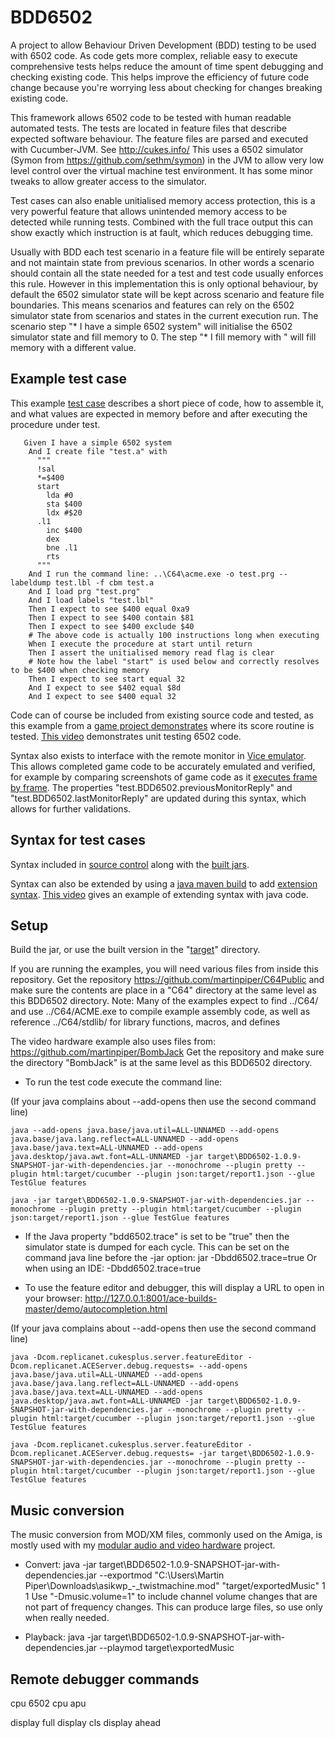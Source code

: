 BDD6502
=======

A project to allow Behaviour Driven Development (BDD) testing to be used with 6502 code. As code gets more complex, reliable easy to execute comprehensive tests helps reduce the amount of time spent debugging and checking existing code. This helps improve the efficiency of future code change because you're worrying less about checking for changes breaking existing code. 

This framework allows 6502 code to be tested with human readable automated tests.
The tests are located in feature files that describe expected software behaviour.
The feature files are parsed and executed with Cucumber-JVM. See http://cukes.info/
This uses a 6502 simulator (Symon from https://github.com/sethm/symon) in the JVM to allow very low level control over the virtual machine test environment.
It has some minor tweaks to allow greater access to the simulator.

Test cases can also enable unitialised memory access protection, this is a very powerful feature that allows unintended memory access to be detected while running tests. Combined with the full trace output this can show exactly which instruction is at fault, which reduces debugging time.

Usually with BDD each test scenario in a feature file will be entirely separate and not maintain state from previous scenarios.
In other words a scenario should contain all the state needed for a test and test code usually enforces this rule. However in this implementation this is only optional behaviour, by default the 6502 simulator state will be kept across scenario and feature file boundaries. This means scenarios and features can rely on the 6502 simulator state from scenarios and states in the current execution run.
The scenario step "* I have a simple 6502 system" will initialise the 6502 simulator state and fill memory to 0.
The step "* I fill memory with <value>" will fill memory with a different value.


Example test case
-----------------

This example [test case](https://github.com/martinpiper/BDD6502/blob/master/features/assemble.feature) describes a short piece of code, how to assemble it, and what values are expected in memory before and after executing the procedure under test.  
```
   Given I have a simple 6502 system
    And I create file "test.a" with
      """
      !sal
      *=$400
      start
        lda #0
        sta $400
        ldx #$20
      .l1
        inc $400
        dex
        bne .l1
        rts
      """
    And I run the command line: ..\C64\acme.exe -o test.prg --labeldump test.lbl -f cbm test.a
    And I load prg "test.prg"
    And I load labels "test.lbl"
    Then I expect to see $400 equal 0xa9
    Then I expect to see $400 contain $81
    Then I expect to see $400 exclude $40
    # The above code is actually 100 instructions long when executing
    When I execute the procedure at start until return
    Then I assert the unitialised memory read flag is clear
    # Note how the label "start" is used below and correctly resolves to be $400 when checking memory
    Then I expect to see start equal 32
    And I expect to see $402 equal $8d
    And I expect to see $400 equal 32
```

Code can of course be included from existing source code and tested, as this example from a [game project demonstrates](https://github.com/martinpiper/C64Public/blob/master/Citadel2/features/Score.feature) where its score routine is tested.
[This video](https://youtu.be/-Ptq6ZY3Kxk?t=1253) demonstrates unit testing 6502 code.

Syntax also exists to interface with the remote monitor in [Vice emulator](https://vice-emu.sourceforge.io/).
This allows completed game code to be accurately emulated and verified, for example by comparing screenshots of game code as it [executes frame by frame](https://github.com/martinpiper/C64Public/blob/master/Scroller/features/VerifyByScreenshots.feature).
The properties "test.BDD6502.previousMonitorReply" and "test.BDD6502.lastMonitorReply" are updated during this syntax, which allows for further validations.


Syntax for test cases
---------------------

Syntax included in [source control](https://github.com/martinpiper/BDD6502/blob/master/target/syntax.html) along with the [built jars](https://github.com/martinpiper/BDD6502/tree/master/target).

Syntax can also be extended by using a [java maven build](https://github.com/martinpiper/C64Public/blob/master/Citadel2/pom.xml) to add [extension syntax](https://github.com/martinpiper/C64Public/blob/master/Citadel2/src/test/java/MazeGlue6502/Memory.java#L54-L59). 
[This video](https://youtu.be/-Ptq6ZY3Kxk?t=356) gives an example of extending syntax with java code.

Setup
-----

Build the jar, or use the built version in the "[target](https://github.com/martinpiper/BDD6502/tree/master/target)" directory.

If you are running the examples, you will need various files from inside this repository.
	Get the repository https://github.com/martinpiper/C64Public and make sure the contents are place in a "C64" directory at the same level as this BDD6502 directory.
	Note: Many of the examples expect to find ../C64/ and use ../C64/ACME.exe to compile example assembly code, as well as reference ../C64/stdlib/ for library functions, macros, and defines

The video hardware example also uses files from: https://github.com/martinpiper/BombJack
	Get the repository and make sure the directory "BombJack" is at the same level as this BDD6502 directory.
	

* To run the test code execute the command line:

(If your java complains about --add-opens then use the second command line)

	java --add-opens java.base/java.util=ALL-UNNAMED --add-opens java.base/java.lang.reflect=ALL-UNNAMED --add-opens java.base/java.text=ALL-UNNAMED --add-opens java.desktop/java.awt.font=ALL-UNNAMED -jar target\BDD6502-1.0.9-SNAPSHOT-jar-with-dependencies.jar --monochrome --plugin pretty --plugin html:target/cucumber --plugin json:target/report1.json --glue TestGlue features

	java -jar target\BDD6502-1.0.9-SNAPSHOT-jar-with-dependencies.jar --monochrome --plugin pretty --plugin html:target/cucumber --plugin json:target/report1.json --glue TestGlue features


* If the Java property "bdd6502.trace" is set to be "true" then the simulator state is dumped for each cycle.
This can be set on the command java line before the -jar option: jar -Dbdd6502.trace=true
Or when using an IDE: -Dbdd6502.trace=true



* To use the feature editor and debugger, this will display a URL to open in your browser: http://127.0.0.1:8001/ace-builds-master/demo/autocompletion.html

(If your java complains about --add-opens then use the second command line)

	java -Dcom.replicanet.cukesplus.server.featureEditor -Dcom.replicanet.ACEServer.debug.requests= --add-opens java.base/java.util=ALL-UNNAMED --add-opens java.base/java.lang.reflect=ALL-UNNAMED --add-opens java.base/java.text=ALL-UNNAMED --add-opens java.desktop/java.awt.font=ALL-UNNAMED -jar target\BDD6502-1.0.9-SNAPSHOT-jar-with-dependencies.jar --monochrome --plugin pretty --plugin html:target/cucumber --plugin json:target/report1.json --glue TestGlue features

	java -Dcom.replicanet.cukesplus.server.featureEditor -Dcom.replicanet.ACEServer.debug.requests= -jar target\BDD6502-1.0.9-SNAPSHOT-jar-with-dependencies.jar --monochrome --plugin pretty --plugin html:target/cucumber --plugin json:target/report1.json --glue TestGlue features





Music conversion
----------------

The music conversion from MOD/XM files, commonly used on the Amiga, is mostly used with my [modular audio and video hardware](https://www.youtube.com/watch?v=MLVZav7mVcI) project. 

* Convert: java -jar target\BDD6502-1.0.9-SNAPSHOT-jar-with-dependencies.jar --exportmod "C:\Users\Martin Piper\Downloads\asikwp_-_twistmachine.mod" "target/exportedMusic" 1 1
    Use "-Dmusic.volume=1" to include channel volume changes that are not part of frequency changes. This can produce large files, so use only when really needed.
    

* Playback: java -jar target\BDD6502-1.0.9-SNAPSHOT-jar-with-dependencies.jar --playmod target\exportedMusic




Remote debugger commands
------------------------

cpu 6502
cpu apu

display full
display cls
display ahead
